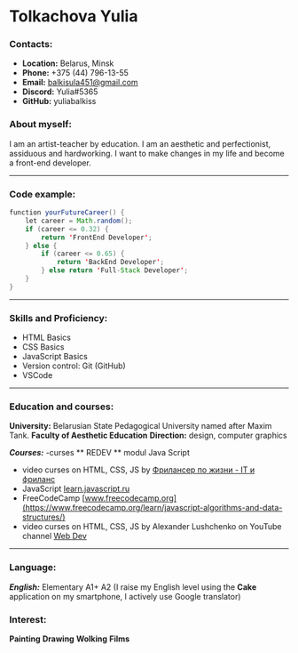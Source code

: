 # Tolkachova Yulia
###	Contacts:
-	**Location:**  Belarus, Minsk
-	**Phone:** +375 (44) 796-13-55
-	**Email:** balkisula451@gmail.com
-	**Discord:** Yulia#5365
-	**GitHub:** yuliabalkiss


### About myself:
I am an artist-teacher by education. I am an aesthetic and perfectionist, assiduous and hardworking. I want to make changes in my life and become a front-end developer.
***
###	Code example:

```java script
function yourFutureCareer() {
    let career = Math.random();
    if (career <= 0.32) {
        return 'FrontEnd Developer';
    } else {
        if (career <= 0.65) {
            return 'BackEnd Developer';
        } else return 'Full-Stack Developer';
    }
}
```
***
###	Skills and Proficiency:
-	HTML Basics
-	CSS Basics
-	JavaScript Basics
-	Version control: Git (GitHub)
-	VSCode
***

### Education and courses:

**University:** Belarusian State Pedagogical University named after Maxim Tank. 
**Faculty of Aesthetic Education**
**Direction:** design, computer graphics



***Courses:*** 
-curses ** REDEV ** modul Java Script
- video curses on HTML, CSS, JS by [Фрилансер по жизни - IT и фриланс ](https://www.youtube.com/c/FreelancerLifeStyle)
-  JavaScript [learn.javascript.ru](https://learn.javascript.ru/hello-world)
- FreeCodeCamp [www.freecodecamp.org](https://www.freecodecamp.org/learn/javascript-algorithms-and-data-structures/)
- video curses on HTML, CSS, JS by Alexander Lushchenko on YouTube channel [Web Dev](https://www.youtube.com/c/itgid)
***
### Language:
***English:*** Elementary A1+ A2 (I raise my English level using the **Cake** application on my smartphone, I actively use Google translator)
### Interest:
**Painting**
**Drawing**
**Wolking**
**Films**
